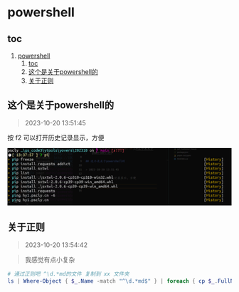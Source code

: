 # powershell

## toc

1. [powershell](#powershell)
    1. [toc](#toc)
    2. [这个是关于powershell的](#这个是关于powershell的)
    3. [关于正则](#关于正则)

## 这个是关于powershell的

> 2023-10-20 13:51:45

按 f2 可以打开历史记录显示，方便

![img1697781170487](md-images/img1697781170487.png)

## 关于正则

> 2023-10-20 13:54:42

> 我感觉有点小复杂

```powershell
# 通过正则吧 ^\d.*md的文件 复制到 xx 文件夹
ls | Where-Object { $_.Name -match "^\d.*md$" } | foreach { cp $_.FullName "xx" }ls | Where-Object { $_.Name -match "^\d.*md$" } | foreach { cp $_.FullName "xx" }
```

<CommentService/>

